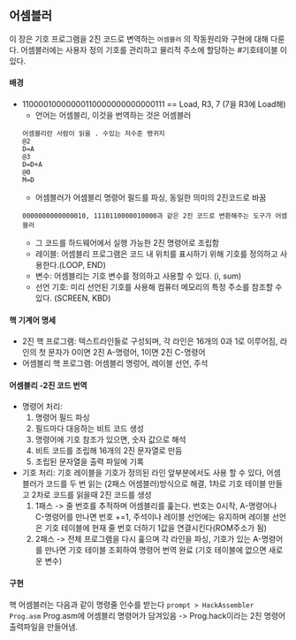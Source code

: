## 어셈블러

이 장은 기호 프로그램을 2진 코드로 변역하는 `어셈블러` 의 작동원리와 구현에 대해 다룬다.
어셈블러에는 사용자 정의 기호를 관리하고 물리적 주소에 할당하는 #기호테이블 이 있다.

#### 배경 
- 11000010000000110000000000000111 == Load, R3, 7 (7을 R3에 Load해)	
	- 언어는 어셈블리, 이것을 번역하는 것은 어셈블러
	```
 	어셈블리란 사람이 읽을 . 수있는 저수준 랭귀지
	@2
	D=A
	@3
	D=D+A
	@0
	M=D
 	```
	- 어셈블러가 어셈블리 명령어 필드를 파싱, 동일한 의미의 2진코드로 바꿈
	```
 	0000000000000010, 1110110000010000과 같은 2진 코드로 변환해주는 도구가 어셈블러
 	```
	- 그 코드를 하드웨어에서 실행 가능한 2진 명령어로 조립함
	- 레이블: 어셈블리 프로그램은 코드 내 위치를 표시하기 위해 기호를 정의하고 사용한다.(LOOP, END)
	- 변수: 어셈블리는 기호 변수를 정의하고 사용할 수 있다. (i, sum)
	- 선언 기호: 미리 선언된 기호를 사용해 컴퓨터 메모리의 특정 주소를 참조할 수 있다. (SCREEN, KBD)
#### 핵 기계어 명세
- 2진 핵 프로그램: 텍스트라인들로 구성되며, 각 라인은 16개의 0과 1로 이루어짐, 라인의 첫 문자가 0이면 2진 A-명령어, 1이면 2진 C-명령어
- 어셈블리 핵 프로그램: 어셈블리 명렁어, 레이블 선언, 주석

#### 어셈블리 -2진 코드 번역
- 명령어 처리: 
  1) 명령어 필드 파싱
  2) 필드마다 대응하는 비트 코드 생성
  3) 명령어에 기호 참조가 있으면, 숫자 값으로 해석
  4) 비트 코드를 조립해 16개의 2진 문자열로 만듬
  5) 조립된 문자열을 출력 파일에 기록
- 기호 처리: 기호 레이블을 기호가 정의된 라인 앞부분에서도 사용 할 수 있다, 어셈블러가 코드를 두 번 읽는 (2패스 어셈블러)방식으로 해결, 1차로 기호 테이블 만들고 2차로 코드를 읽을때 2진 코드를 생성
  1) 1패스 -> 줄 번호를 추적하며 어셈블리를 훑는다. 번호는 0시작, A-명령어나 C-명령어를 만나면 번호 +=1, 주석이나 레이블 선언에는 유지하며 레이블 선언은 기호 테이블에 현재 줄 번호 더하기 1값을 연결시킨다(ROM주소가 됨)
  2) 2패스 -> 전체 프로그램을 다시 훑으며 각 라인을 파싱, 기호가 있는 A-명령어를 만나면 기호 테이블 조회하여 명령어 번역 완료 (기호 테이블에 없으면 새로운 변수)

#### 구현
핵 어셈블러는 다음과 같이 명령줄 인수를 받는다
`prompt > HackAssembler Prog.asm` Prog.asm에 어셈블리 명령어가 담겨있음 -> Prog.hack이라는 2진 명령어 출력파일을 만들어냄.

